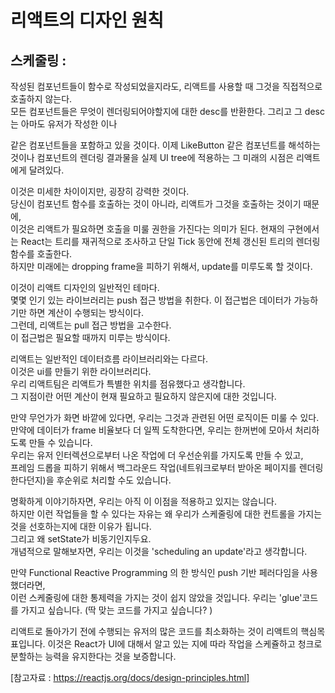 # 리액트의 디자인 원칙

## 스케줄링 :

작성된 컴포넌트들이 함수로 작성되었을지라도, 리액트를 사용할 때 그것을 직접적으로 호출하지 않는다.  
모든 컴포넌트들은 무엇이 렌더링되어야할지에 대한 desc를 반환한다. 그리고 그 desc는 아마도 유저가 작성한 <LikeButton>이나 <div>같은 컴포넌트들을 포함하고 있을 것이다. 이제 LikeButton 같은 컴포넌트를 해석하는 것이나 컴포넌트의 렌더링 결과물을 실제 UI tree에 적용하는 그 미래의 시점은 리액트에게 달려있다.

이것은 미세한 차이이지만, 굉장히 강력한 것이다.  
당신이 컴포넌트 함수를 호출하는 것이 아니라, 리액트가 그것을 호출하는 것이기 때문에,  
이것은 리액트가 필요하면 호출을 미룰 권한을 가진다는 의미가 된다.
현재의 구현에서는 React는 트리를 재귀적으로 조사하고 단일 Tick 동안에 전체 갱신된 트리의 렌더링 함수를 호출한다.  
하지만 미래에는 dropping frame을 피하기 위해서, update를 미루도록 할 것이다.

이것이 리액트 디자인의 일반적인 테마다.  
몇몇 인기 있는 라이브러리는 push 접근 방법을 취한다.
이 접근법은 데이터가 가능하기만 하면 계산이 수행되는 방식이다.  
그런데, 리액트는 pull 접근 방법을 고수한다.  
이 접근법은 필요할 때까지 미루는 방식이다.

리액트는 일반적인 데이터흐름 라이브러리와는 다르다.  
이것은 ui를 만들기 위한 라이브러리다.  
우리 리액트팀은 리액트가 특별한 위치를 점유했다고 생각합니다.  
그 지점이란 어떤 계산이 현재 필요하고 필요하지 않은지에 대한 것입니다.

만약 무언가가 화면 바깥에 있다면, 우리는 그것과 관련된 어떤 로직이든 미룰 수 있다.  
만약에 데이터가 frame 비율보다 더 일찍 도착한다면, 우리는 한꺼번에 모아서 처리하도록 만들 수 있습니다.  
우리는 유저 인터렉션으로부터 나온 작업에 더 우선순위를 가지도록 만들 수 있고,  
프레임 드롭을 피하기 위해서 백그라운드 작업(네트워크로부터 받아온 페이지를 렌더링한다던지)을 후순위로 처리할 수도 있습니다.

명확하게 이야기하자면, 우리는 아직 이 이점을 적용하고 있지는 않습니다.  
하지만 이런 작업들을 할 수 있다는 자유는 왜 우리가 스케줄링에 대한 컨트롤을 가지는 것을 선호하는지에 대한 이유가 됩니다.  
그리고 왜 setState가 비동기인지두요.  
개념적으로 말해보자면, 우리는 이것을 'scheduling an update'라고 생각합니다.

만약 Functional Reactive Programming 의 한 방식인 push 기반 페러다임을 사용했더라면,  
이런 스케줄링에 대한 통제력을 가지는 것이 쉽지 않았을 것입니다. 우리는 'glue'코드를 가지고 싶습니다. (딱 맞는 코드를 가지고 싶습니다? )

리액트로 돌아가기 전에 수행되는 유저의 많은 코드를 최소화하는 것이 리액트의 핵심목표입니다.
이것은 React가 UI에 대해서 알고 있는 지에 따라 작업을 스케쥴하고 청크로 분할하는 능력을 유지한다는 것을 보증합니다.

[참고자료 : https://reactjs.org/docs/design-principles.html]
